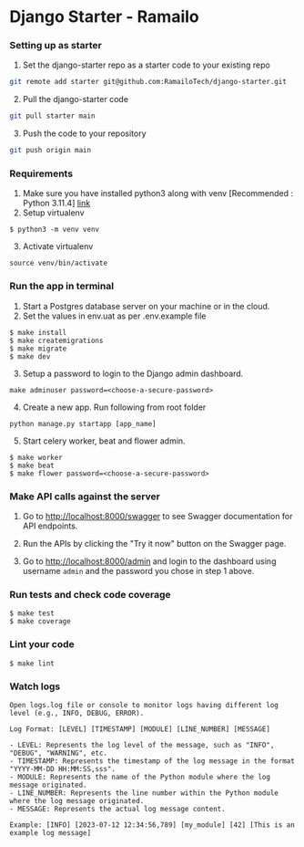 # Django Starter - Ramailo

### Setting up as starter
1. Set the django-starter repo as a starter code to your existing repo
```bash
git remote add starter git@github.com:RamailoTech/django-starter.git
```
2. Pull the django-starter code
```bash
git pull starter main
```
3. Push the code to your repository
```bash
git push origin main
```

### Requirements
1. Make sure you have installed python3 along with venv [Recommended : Python 3.11.4]
[link](https://www.hostinger.com/in/tutorials/how-to-create-a-python-virtual-environment)
3. Setup virtualenv
```
$ python3 -m venv venv
```
3. Activate virtualenv
```
source venv/bin/activate
```

### Run the app in terminal

1. Start a Postgres database server on your machine or in the cloud.
2. Set the values in env.uat as per .env.example file

```
$ make install
$ make createmigrations
$ make migrate
$ make dev
```

3. Setup a password to login to the Django admin dashboard.

```
make adminuser password=<choose-a-secure-password>
```

4. Create a new app. Run following from root folder

```
python manage.py startapp [app_name]

```

5. Start celery worker, beat and flower admin.

```
$ make worker
$ make beat
$ make flower password=<choose-a-secure-password>
```

### Make API calls against the server

1. Go to [http://localhost:8000/swagger](http://localhost:8000/swagger) to see Swagger documentation for API endpoints.
2. Run the APIs by clicking the "Try it now" button on the Swagger page.

2. Go to [http://localhost:8000/admin](http://localhost:8000/admin) and login to the dashboard using username `admin` and the password you chose in step 1 above.

### Run tests and check code coverage

```
$ make test
$ make coverage
```

### Lint your code

```
$ make lint
```

### Watch logs

```
Open logs.log file or console to monitor logs having different log level (e.g., INFO, DEBUG, ERROR).

Log Format: [LEVEL] [TIMESTAMP] [MODULE] [LINE_NUMBER] [MESSAGE]

- LEVEL: Represents the log level of the message, such as "INFO", "DEBUG", "WARNING", etc.
- TIMESTAMP: Represents the timestamp of the log message in the format "YYYY-MM-DD HH:MM:SS,sss".
- MODULE: Represents the name of the Python module where the log message originated.
- LINE_NUMBER: Represents the line number within the Python module where the log message originated.
- MESSAGE: Represents the actual log message content.

Example: [INFO] [2023-07-12 12:34:56,789] [my_module] [42] [This is an example log message]
